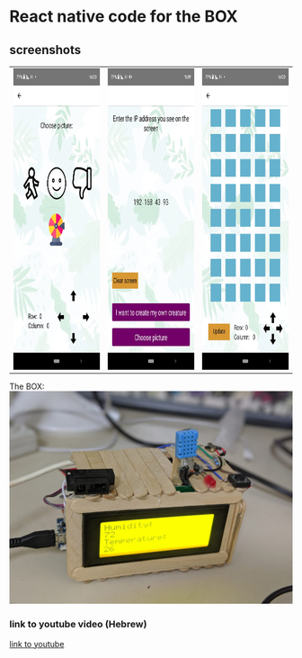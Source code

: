 
# React native code for the BOX

## screenshots
||||
|--|--|--|
|<img src="https://github.com/dolby360/MyIOT/blob/master/screenshots/1.jpeg?raw=true" width="280" height="536">|<img src="https://github.com/dolby360/MyIOT/blob/master/screenshots/2.jpeg?raw=true" width="280" height="536">|<img src="https://github.com/dolby360/MyIOT/blob/master/screenshots/3.jpeg?raw=true" width="280" height="536">|

The BOX:
![The BOX](https://github.com/dolby360/Temperature-distance-screen-Arduino/blob/master/The%20BOX.jpeg?raw=true)

### link to youtube video (Hebrew)
[link to youtube](https://www.youtube.com/watch?v=Jsip-A6hjkM&t=2s)